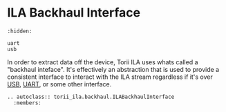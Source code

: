 # ILA Backhaul Interface

```{toctree}
:hidden:

uart
usb
```

In order to extract data off the device, Torii ILA uses whats called a "backhaul inteface". It's effectively an abstraction that is used to provide a consistent interface to interact with the ILA stream regardless if it's over [USB], [UART], or some other interface.

```{eval-rst}
.. autoclass:: torii_ila.backhaul.ILABackhaulInterface
  :members:
```

[USB]: ./usb.md
[UART]: ./uart.md
